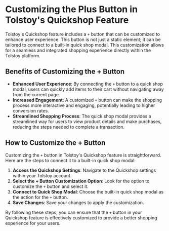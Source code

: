 # Customizing the Plus Button in Tolstoy's Quickshop Feature

Tolstoy's Quickshop feature includes a `+` button that can be customized to enhance user experience. This button is not just a static element; it can be tailored to connect to a built-in quick shop modal. This customization allows for a seamless and integrated shopping experience directly within the Tolstoy platform.

## Benefits of Customizing the + Button

- **Enhanced User Experience**: By connecting the `+` button to a quick shop modal, users can quickly add items to their cart without navigating away from the current page.
- **Increased Engagement**: A customized `+` button can make the shopping process more interactive and engaging, potentially leading to higher conversion rates.
- **Streamlined Shopping Process**: The quick shop modal provides a streamlined way for users to view product details and make purchases, reducing the steps needed to complete a transaction.

## How to Customize the + Button

Customizing the `+` button in Tolstoy's Quickshop feature is straightforward. Here are the steps to connect it to a built-in quick shop modal:

1. **Access the Quickshop Settings**: Navigate to the Quickshop settings within your Tolstoy account.
2. **Select the + Button Customization Option**: Look for the option to customize the `+` button and select it.
3. **Connect to Quick Shop Modal**: Choose the built-in quick shop modal as the action for the `+` button.
4. **Save Changes**: Save your changes to apply the customization.

By following these steps, you can ensure that the `+` button in your Quickshop feature is effectively customized to provide a better shopping experience for your users.